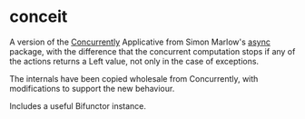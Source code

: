 conceit
=======

A version of the
[Concurrently](http://hackage.haskell.org/package/async-2.0.2/docs/Control-Concurrent-Async.html#t:Concurrently)
Applicative from Simon Marlow's
[async](http://hackage.haskell.org/package/async) package, with the difference
that the concurrent computation stops if any of the actions returns a Left
value, not only in the case of exceptions.

The internals have been copied wholesale from Concurrently, with modifications
to support the new behaviour.

Includes a useful Bifunctor instance.
